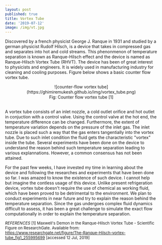 ```yaml
---
layout: post
published: true
title: Vortex Tube
date: '2019-07-12'
image: /img/vt.jpg
---
```

Discovered by a french physicist George J. Ranque in 1931 and studied by a german physicist Rudolf Hilsch, is a device that takes in compressed gas and separates into hot and cold streams. This phenonmenon of temperature separation is known as Ranque-Hilsch effect and the device is named as Ranque-Hilsch Vortex Tube (RHVT). The device has been of great interest to physicists and engineers. It is widely used in manufacturing industry for cleaning and cooling purposes. Figure below shows a basic counter flow vortex tube. 
<center>
![counter-flow vortex tube](https://ghimiremukesh.github.io/img/vortex_tube.png)
</center>
<center>Fig: Counter flow vortex tube [1]</center>
<br>

A vortex tube consists of an inlet nozzle, a cold outlet orifice and hot outlet in conjuction with a control valve. Using the control valve at the hot end, the temperature difference can be changed. Furthermore, the extent of temperature variation depends on the pressure of the inlet gas. The inlet nozzle is placed such a way that the gas enters tangentially into the vortex tube. Due to such inlet condition the fluid gets the characteristic "vortex" inside the tube. Several experiments have been done on the device to understand the reason behind such temperature separation leading to various explannations. However, a common consensus has not been attained. 

For the past few weeks, I have invested my time in learning about the device and following the researches and experiments that have been done so far. I was amazed to know the existence of such device. I cannot help but imagine the contless usage of this device. Unlike present refrigeration device, vortex tube doesn't require the use of chemical as working fluid, which have been proved to be detrimental to the environment. We plan to conduct experiments in near future and try to explain the reason behind the temperature separation. Since the gas undergoes complex fluid dynamics difficult to assess, it has been a great challenge to simulate the exact flow computationally in order to explain the temperature separation.

<font size = "2">
  
_REFERENCES_
[1] Maxwell's Demon in the Ranque-Hilsch Vortex Tube - Scientific Figure on ResearchGate. Available from:       https://www.researchgate.net/figure/The-Ranque-Hilsch-vortex-tube_fig1_255995699 [accessed 12 Jul, 2019]
</font>
